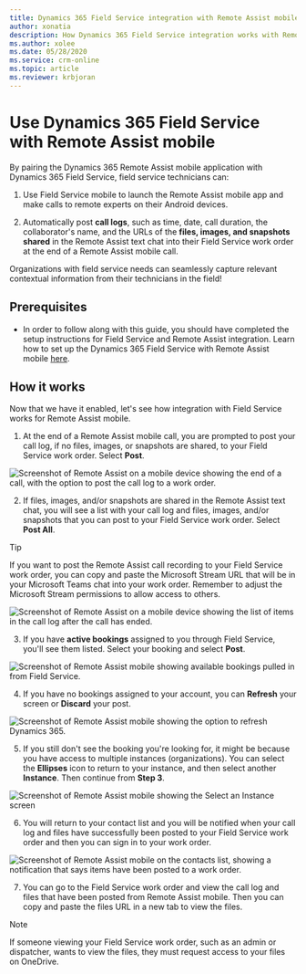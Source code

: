 ```yaml
---
title: Dynamics 365 Field Service integration with Remote Assist mobile
author: xonatia
description: How Dynamics 365 Field Service integration works with Remote Assist mobile
ms.author: xolee
ms.date: 05/28/2020
ms.service: crm-online
ms.topic: article
ms.reviewer: krbjoran
---
```

# Use Dynamics 365 Field Service with Remote Assist mobile 

By pairing the Dynamics 365 Remote Assist mobile application with Dynamics 365 Field Service, field service technicians can: 

1. Use Field Service mobile to launch the Remote Assist mobile app and make calls to remote experts on their Android devices.

2. Automatically post **call logs**, such as time, date, call duration, the collaborator's name, and the URLs of the **files, images, and snapshots shared** in the Remote Assist text chat into their Field Service work order at the end of a Remote Assist mobile call.

Organizations with field service needs can seamlessly capture relevant contextual information from their technicians in the field!

## Prerequisites 
- In order to follow along with this guide, you should have completed the setup instructions for Field Service and Remote Assist integration. Learn how to set up the Dynamics 365 Field Service with Remote Assist mobile [here](../troubleshoot-field-service.md). 

## How it works

Now that we have it enabled, let's see how integration with Field Service works for Remote Assist mobile.

1. At the end of a Remote Assist mobile call, you are prompted to post your call log, if no files, images, or snapshots are shared, to your Field Service work order. Select **Post**.

![Screenshot of Remote Assist on a mobile device showing the end of a call, with the option to post the call log to a work order.](./media/postfs_2.png "Call log")

2. If files, images, and/or snapshots are shared in the Remote Assist text chat, you will see a list with your call log and files, images, and/or snapshots that you can post to your Field Service work order. Select **Post All**.
> [!Tip] 
> If you want to post the Remote Assist call recording to your Field Service work order, you can copy and paste the Microsoft Stream URL that will be in your Microsoft Teams chat into your work order. Remember to adjust the Microsoft Stream permissions to allow access to others. 

![Screenshot of Remote Assist on a mobile device showing the list of items in the call log after the call has ended.](./media/postfs_1.png) 

3. If you have **active bookings** assigned to you through Field Service, you'll see them listed. Select your booking and select **Post**.

![Screenshot of Remote Assist mobile showing available bookings pulled in from Field Service.](./media/post_1.png "Select Booking")

4. If you have no bookings assigned to your account, you can **Refresh** your screen or **Discard** your post.

![Screenshot of Remote Assist mobile showing the option to refresh Dynamics 365.](./media/post_3.png "No Bookings")

5.	If you still don't see the booking you're looking for, it might be because you have access to multiple instances (organizations). You can select the **Ellipses** icon to return to your instance, and then select another **Instance**. Then continue from **Step 3**.

![Screenshot of Remote Assist mobile showing the Select an Instance screen](./media/post_2.png "Select Instance")

6. You will return to your contact list and you will be notified when your call log and files have successfully been posted to your Field Service work order and then you can sign in to your work order.

![Screenshot of Remote Assist mobile on the contacts list, showing a notification that says items have been posted to a work order.](./media/postfs_3.png "End of call notification")

7. You can go to the Field Service work order and view the call log and files that have been posted from Remote Assist mobile. Then you can copy and paste the files URL in a new tab to view the files.  
> [!Note] 
> If someone viewing your Field Service work order, such as an admin or dispatcher, wants to view the files, they must request access to your files on OneDrive. 

